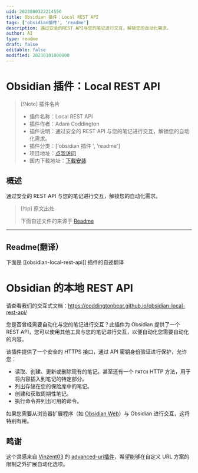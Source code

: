 ```yaml
---
uid: 2023080322214550
title: Obsidian 插件：Local REST API
tags: ['obsidian插件', 'readme']
description: 通过安全的REST API与您的笔记进行交互，解锁您的自动化需求。
author: AI
type: readme
draft: false
editable: false
modified: 20230101000000
---
```


# Obsidian 插件：Local REST API

> [!Note] 插件名片
> - 插件名称：Local REST API
> - 插件作者：Adam Coddington
> - 插件说明：通过安全的 REST API 与您的笔记进行交互，解锁您的自动化需求。
> - 插件分类：['obsidian 插件 ', 'readme']
> - 项目地址：[点我访问](https://github.com/coddingtonbear/obsidian-local-rest-api)
> - 国内下载地址：[下载安装](https://pkmer.cn/products/plugin/pluginMarket/?obsidian-local-rest-api)

## 概述

通过安全的 REST API 与您的笔记进行交互，解锁您的自动化需求。

> [!tip] 原文出处
>
>下面自述文件的来源于 [Readme](https://ghproxy.net/https://raw.githubusercontent.com/coddingtonbear/obsidian-local-rest-api/main/README.md)

---

## Readme(翻译）

下面是 [[obsidian-local-rest-api]] 插件的自述翻译

# Obsidian 的本地 REST API

请查看我们的交互式文档：<https://coddingtonbear.github.io/obsidian-local-rest-api/>

您是否曾经需要自动化与您的笔记进行交互？此插件为 Obsidian 提供了一个 REST API，您可以使用其他工具与您的笔记进行交互，以便自动化您需要自动化的内容。

该插件提供了一个安全的 HTTPS 接口，通过 API 密钥身份验证进行保护，允许您：

- 读取、创建、更新或删除现有的笔记。甚至还有一个 `PATCH` HTTP 方法，用于将内容插入到笔记的特定部分。
- 列出存储在您的保险库中的笔记。
- 创建和获取周期性笔记。
- 执行命令并列出可用的命令。

如果您需要从浏览器扩展程序（如 [Obsidian Web](https://chrome.google.com/webstore/detail/obsidian-web/edoacekkjanmingkbkgjndndibhkegad)）与 Obsidian 进行交互，这将特别有用。

## 鸣谢

这个灵感来自 [Vinzent03](https://github.com/Vinzent03) 的 [advanced-uri插件](https://github.com/Vinzent03/obsidian-advanced-uri)，希望能够在自定义 URL 方案的限制之外扩展自动化选项。
